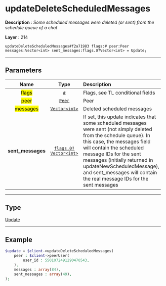 # updateDeleteScheduledMessages

**Description** : *Some scheduled messages were deleted \(or sent\) from the schedule queue of a chat*

**Layer** : 214

```tl
updateDeleteScheduledMessages#f2a71983 flags:# peer:Peer messages:Vector<int> sent_messages:flags.0?Vector<int> = Update;
```

---

## Parameters

| Name | Type | Description |
| :---: | :---: | :--- |
| <mark>flags</mark> | [`#`](type/#) | Flags, see TL conditional fields |
| <mark>peer</mark> | [`Peer`](type/Peer) | Peer |
| <mark>messages</mark> | [`Vector<int>`](type/int) | Deleted scheduled messages |
| **sent_messages** | [`flags.0?Vector<int>`](type/int) | If set, this update indicates that some scheduled messages were sent (not simply deleted from the schedule queue).  In this case, the messages field will contain the scheduled message IDs for the sent messages (initially returned in updateNewScheduledMessage), and sent_messages will contain the real message IDs for the sent messages |

---

## Type

[Update](type/Update)

---

## Example

```php
$update = $client->updateDeleteScheduledMessages(
	peer : $client->peerUser(
		user_id : 5501072491290470543,
	),
	messages : array(84),
	sent_messages : array(49),
);
```